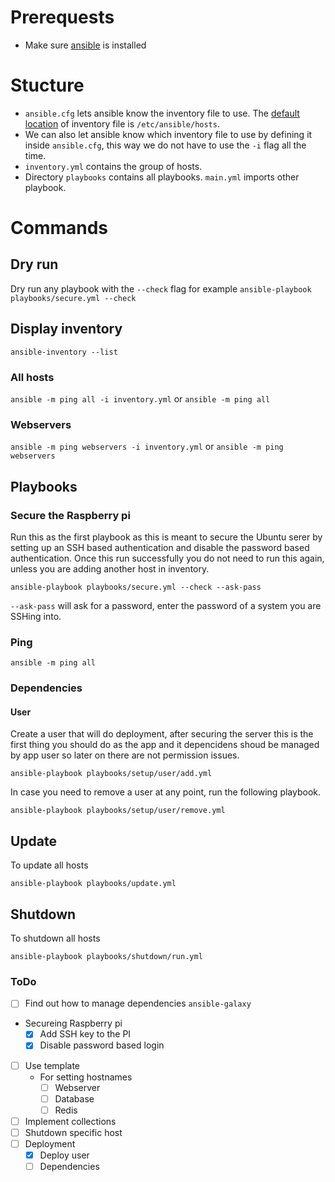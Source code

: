 # Prerequests

* Make sure [ansible](https://docs.ansible.com/ansible/latest/installation_guide/index.html) is installed


# Stucture
* `ansible.cfg` lets ansible know the inventory file to use. The [default location](https://docs.ansible.com/ansible/latest/user_guide/intro_inventory.html#how-to-build-your-inventory) of inventory file is `/etc/ansible/hosts`.
* We can also let ansible know which inventory file to use by defining it inside `ansible.cfg`, this way we do not have to use the `-i` flag all the time.
* `inventory.yml` contains the group of hosts.
* Directory `playbooks` contains all playbooks. `main.yml` imports other playbook.


# Commands

## Dry run
Dry run any playbook with the `--check` flag for example `ansible-playbook playbooks/secure.yml --check`

## Display inventory
`ansible-inventory --list`

### All hosts
`ansible -m ping all -i inventory.yml` or `ansible -m ping all`

### Webservers

`ansible -m ping webservers -i inventory.yml` or `ansible -m ping webservers`

## Playbooks

### Secure the Raspberry pi
Run this as the first playbook as this is meant to secure the Ubuntu serer by setting up an SSH based authentication and disable the password based authentication. Once this run successfully you do not need to run this again, unless you are adding another host in inventory.
```
ansible-playbook playbooks/secure.yml --check --ask-pass
```

`--ask-pass` will ask for a password, enter the password of a system you are SSHing into.

### Ping
`ansible -m ping all`

### Dependencies

#### User
Create a user that will do deployment, after securing the server this is the first thing you should do as the app and it depencidens shoud be managed by app user so later on there are not permission issues.
```
ansible-playbook playbooks/setup/user/add.yml
```

In case you need to remove a user at any point, run the following playbook.
```
ansible-playbook playbooks/setup/user/remove.yml
```

## Update

To update all hosts

```
ansible-playbook playbooks/update.yml
```

## Shutdown

To shutdown all hosts

```
ansible-playbook playbooks/shutdown/run.yml
```

### ToDo
- [ ] Find out how to manage dependencies `ansible-galaxy`
- Secureing Raspberry pi
  - [x] Add SSH key to the PI
  - [x] Disable password based login
- [ ] Use template
  - For setting hostnames
    - [ ] Webserver
    - [ ] Database
    - [ ] Redis
- [ ] Implement collections
- [ ] Shutdown specific host
- [ ] Deployment
  - [x] Deploy user
  - [ ] Dependencies
